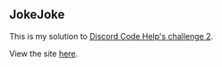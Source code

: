 ## JokeJoke

This is my solution to [Discord Code Help's challenge 2](https://github.com/jakcharvat/discord-code-help-challenges/blob/main/src/challenge2.md). 

View the site [here](https://jakcharvat.github.io/JokeJoke/).
